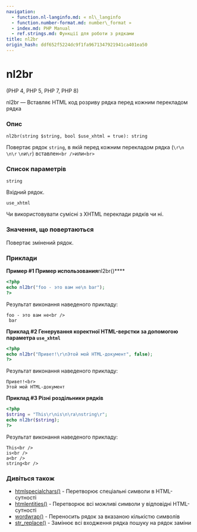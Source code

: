 ```yaml
---
navigation:
  - function.nl-langinfo.md: « nl\_langinfo
  - function.number-format.md: number\_format »
  - index.md: PHP Manual
  - ref.strings.md: Функції для роботи з рядками
title: nl2br
origin_hash: ddf652f5224dc9f1fa9671347921941ca401ea50
---
```

# nl2br

(PHP 4, PHP 5, PHP 7, PHP 8)

nl2br — Вставляє HTML код розриву рядка перед кожним перекладом рядка

### Опис

```methodsynopsis
nl2br(string $string, bool $use_xhtml = true): string
```

Повертає рядок `string`, в якій перед кожним перекладом рядка (`\r\n` `\n\r` `\n`и`\r`) вставлен`<br />`или`<br>`

### Список параметрів

`string`

Вхідний рядок.

`use_xhtml`

Чи використовувати сумісні з XHTML переклади рядків чи ні.

### Значення, що повертаються

Повертає змінений рядок.

### Приклади

**Пример #1 Пример использования**nl2br()\*\*\*\*

```php
<?php
echo nl2br("foo - это вам не\n bar");
?>
```

Результат виконання наведеного прикладу:

```
foo - это вам не<br />
 bar
```

**Приклад #2 Генерування коректної HTML-верстки за допомогою параметра `use_xhtml`**

```php
<?php
echo nl2br("Привет!\r\nЭтой мой HTML-документ", false);
?>
```

Результат виконання наведеного прикладу:

```
Привет!<br>
Этой мой HTML-документ
```

**Приклад #3 Різні роздільники рядків**

```php
<?php
$string = "This\r\nis\n\ra\nstring\r";
echo nl2br($string);
?>
```

Результат виконання наведеного прикладу:

```
This<br />
is<br />
a<br />
string<br />
```

### Дивіться також

-   [htmlspecialchars()](function.mdspecialchars.md) \- Перетворює спеціальні символи в HTML-сутності
-   [htmlentities()](function.mdentities.md) \- Перетворює всі можливі символи у відповідні HTML-сутності
-   [wordwrap()](function.wordwrap.md) \- Переносить рядок за вказаною кількістю символів
-   [str\_replace()](function.str-replace.md) \- Замінює всі входження рядка пошуку на рядок заміни
